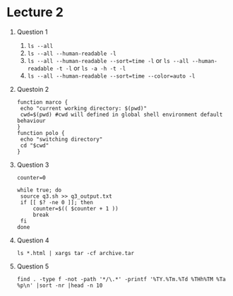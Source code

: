 # Lecture 2
1. Question 1
   1. `ls --all`
   2. `ls --all --human-readable -l`
   3. `ls --all --human-readable --sort=time -l` or `ls --all --human-readable -t -l` or `ls -a -h -t -l`
   4.  `ls --all --human-readable --sort=time --color=auto -l`
   
2. Questoin 2
   ```
   function marco {
	echo "current working directory: $(pwd)"
	cwd=$(pwd) #cwd will defined in global shell environment default behaviour
   } 
   function polo {
	echo "switching directory"
	cd "$cwd"
   } 
   ```

3. Question 3
   ```
   counter=0

   while true; do
	source q3.sh >> q3_output.txt
	if [[ $? -ne 0 ]]; then
		counter=$(( $counter + 1 ))
		break
	fi
   done
   ```

4. Question 4

   `ls *.html | xargs tar -cf archive.tar`

5. Question 5

   `find . -type f -not -path '*/\.*' -printf '%TY.%Tm.%Td %THh%TM %Ta %p\n' |sort -nr |head -n 10`
